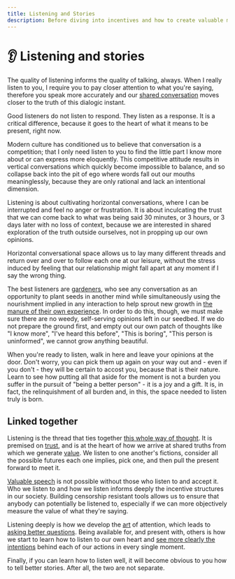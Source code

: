 ```yaml
---
title: Listening and Stories
description: Before diving into incentives and how to create valuable mechanisms, let's take a moment to retrace some important personal concepts from earlier in the course.
---
```


# 👂 Listening and stories

The quality of listening informs the quality of talking, always. When I really listen to you, I require you to pay closer attention to what you're saying, therefore you speak more accurately and our [shared conversation](../../module-0/conversation/) moves closer to the truth of this dialogic instant. 

Good listeners do not listen to respond. They listen as a response. It is a critical difference, because it goes to the heart of what it means to be present, right now. 

Modern culture has conditioned us to believe that conversation is a competition; that I only need listen to you to find the little part I know more about or can express more eloquently. This competitive attitude results in vertical conversations which quickly become impossible to balance, and so collapse back into the pit of ego where words fall out our mouths meaninglessly, because they are only rational and lack an intentional dimension.

Listening is about cultivating horizontal conversations, where I can be interrupted and feel no anger or frustration. It is about inculcating the trust that we can come back to what was being said 30 minutes, or 3 hours, or 3 days later with no loss of context, because we are interested in shared exploration of the truth outside ourselves, not in propping up our own opinions. 

Horizontal conversational space allows us to lay many different threads and return over and over to follow each one at our leisure, without the stress induced by feeling that our relationship might fall apart at any moment if I say the wrong thing.

The best listeners are [gardeners](../../module-4/the-garden/#growing-hope), who see any conversation as an opportunity to plant seeds in another mind while simultaneously using the nourishment implied in any interaction to help sprout new growth in <a href="https://www.goodreads.com/book/show/1044900.Meditation_in_Action" target="_blank">the manure of their own experience</a>. In order to do this, though, we must make sure there are no weedy, self-serving opinions left in our seedbed. If we do not prepare the ground first, and empty out our own patch of thoughts like "I know more", "I've heard this before", "This is boring", "This person is uninformed", we cannot grow anything beautiful.

When you're ready to listen, walk in here and leave your opinions at the door. Don't worry, you can pick them up again on your way out and - even if you don't - they will be certain to accost you, because that is their nature. Learn to see how putting all that aside for the moment is not a burden you suffer in the pursuit of "being a better person" - it is a joy and a gift. It is, in fact, the relinquishment of all burden and, in this, the space needed to listen truly is born.

## Linked together

Listening is the thread that ties together [this whole way of thought](../../module-0/play-of-pattern/). It is premised on [trust](../../module-0/trust/), and is at the heart of how we arrive at shared truths from which we generate [value](../../module-1/value/). We listen to one another's fictions, consider all the possible futures each one implies, pick one, and then pull the present forward to meet it. 

[Valuable speech](../../module-2/money-speech/) is not possible without those who listen to and accept it. Who we listen to and how we listen informs deeply the incentive structures in our society. Building censorship resistant tools allows us to ensure that anybody can potentially be listened to, especially if we can more objectively measure the value of what they're saying. 

Listening deeply is how we develop the [art](../../module-4/art/) of attention, which leads to [asking better questions](../../module-2/better-questions/). Being available for, and present with, others is how we start to learn how to listen to our own heart and [see more clearly the intentions](../../module-3/intention/) behind each of our actions in every single moment.

Finally, if you can learn how to listen well, it will become obvious to you how to tell better stories. After all, the two are not separate.